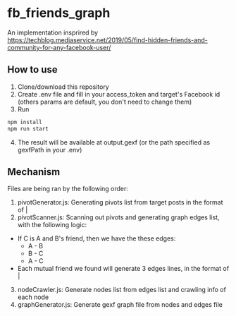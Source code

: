 # fb_friends_graph

An implementation insprired by https://techblog.mediaservice.net/2019/05/find-hidden-friends-and-community-for-any-facebook-user/

## How to use
1. Clone/download this repository
2. Create .env file and fill in your access_token and target's Facebook id (others params are default, you don't need to change them)
3. Run
```bash
npm install
npm run start
```
4. The result will be available at output.gexf (or the path specified as gexfPath in your .env)

## Mechanism
Files are being ran by the following order:
1. pivotGenerator.js: Generating pivots list from target posts in the format of <id>|<name>
2. pivotScanner.js: Scanning out pivots and generating graph edges list, with the following logic:
  - If C is A and B's friend, then we have the these edges:
    + A - B
    + B - C
    + A - C
  - Each mutual friend we found will generate 3 edges lines, in the format of <id1>|<id2>
3. nodeCrawler.js: Generate nodes list from edges list and crawling info of each node
4. graphGenerator.js: Generate gexf graph file from nodes and edges file
